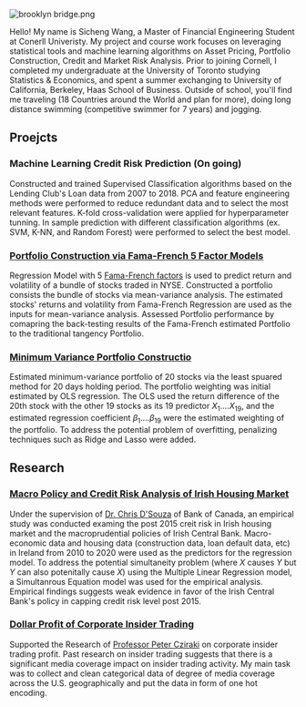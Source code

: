 
![brooklyn bridge.png](https://s2.loli.net/2023/05/04/dZm6KRfsXtV1YGv.png)

Hello! My name is Sicheng Wang, a Master of Financial Engineering Student at Conerll Univeristy. My project and course work focuses on leveraging statistical tools and machine learning algorithms on Asset Pricing, Portfolio Construction, Credit and Market Risk Analysis. Prior to joining Cornell, I completed my undergraduate at the University of Toronto studying Statistics & Economics, and spent a summer exchanging to University of California, Berkeley, Haas School of Business. Outside of school, you'll find me traveling (18 Countries around the World and plan for more), doing long distance swimming (competitive swimmer for 7 years) and jogging.

## Proejcts

### Machine Learning Credit Risk Prediction (On going)
Constructed and trained Supervised Classification algorithms based on the Lending Club's Loan data from 2007 to 2018. PCA and feature engineering methods were performed to reduce redundant data and to select the most relevant features. K-fold cross-validation were applied for hyperparameter tunning. In sample prediction with different classification algorithms (ex. SVM, K-NN, and Random Forest) were performed to select the best model.   

### [Portfolio Construction via Fama-French 5 Factor Models](https://github.com/wangsic4/Sicheng-personal-website/blob/main/Fama-French%205%20Factor%20Estimation/Fama-French%20Five%20Factor%20Model.pdf)
Regression Model with 5 [Fama-French factors](https://mba.tuck.dartmouth.edu/pages/faculty/ken.french/data_library.html) is used to predict return and volatility of a bundle of stocks traded in NYSE. Constructed a portfolio consists the bundle of stocks via mean-variance analysis. The estimated stocks' returns and volatility from Fama-French Regression are used as the inputs for mean-variance analysis. Assessed Portfolio performance by comapring the back-testing results of the Fama-French estimated Portfolio to the traditional tangency Portfolio.

### [Minimum Variance Portfolio Constructio](https://github.com/wangsic4/Sicheng-personal-website/blob/main/Minimum%20Variance%20Portfolio%20Estimation/Minimum%20Variance%20Portfolio%20Construction.ipynb)
Estimated minimum-variance portfolio of 20 stocks via the least spuared method for 20 days holding period. The portfolio weighting was initial estimated by OLS regression. The OLS used the return difference of the 20th stock with the other 19 stocks as its 19 predictor $X_1....X_{19}$, and the estimated regression coefficient $\beta_1....\beta_{19}$ were the estimated weighting of the portfolio. To address the potential problem of overfitting, penalizing techniques such as Ridge and Lasso were added.


## Research

### [Macro Policy and Credit Risk Analysis of Irish Housing Market](https://github.com/wangsic4/Sicheng-personal-website/blob/main/Credit%20Risk%20Analysis%20of%20Irish%20Housing%20Market/Report.pdf)
Under the supervision of [Dr. Chris D'Souza](https://www.bankofcanada.ca/profile/chris-dsouza/) of Bank of Canada, an empirical study was conducted examing the post 2015 creit risk in Irish housing market and the macroprudential policies of Irish Central Bank. Macro-economic data and housing data (construction data, loan default data, etc) in Ireland from 2010 to 2020 were used as the predictors for the regression model. To address the potential simultaneity problem (where $X$ causes $Y$ but $Y$ can also potenitally cause $X$) using the Multiple Linear Regression model, a Simultanrous Equation model was used for the empirical analysis. Empirical findings suggests weak evidence in favor of the Irish Central Bank's policy in capping credit risk level post 2015.

### [Dollar Profit of Corporate Insider Trading](https://papers.ssrn.com/sol3/papers.cfm?abstract_id=2887628)
Supported the Research of [Professor Peter Cziraki](https://sites.google.com/site/petercziraki/) on corporate insider trading profit. Past research on insider trading suggests that there is a significant media coverage impact on insider trading activity. My main task was to collect and clean categorical data of degree of media coverage across the U.S. geographically and put the data in form of one hot encoding.
